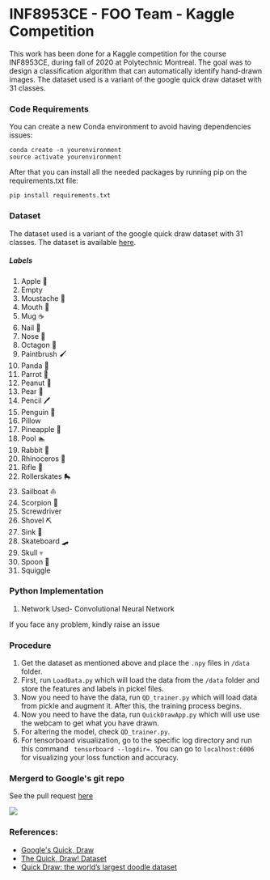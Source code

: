 # INF8953CE - FOO Team - Kaggle Competition

This work has been done for a Kaggle competition for the course INF8953CE, during fall of 2020 at
Polytechnic Montreal. The goal was to design a classification algorithm that can
automatically identify hand-drawn images. The dataset used is a variant of the google quick draw dataset with 31 classes.

### Code Requirements
You can create a new Conda environment to avoid having dependencies issues:
```
conda create -n yourenvironment
source activate yourenvironment
```
After that you can install all the needed packages by running pip on the requirements.txt file:

```pip install requirements.txt```

### Dataset
The dataset used is a variant of the google quick draw dataset with 31 classes.
The dataset is available [here](https://www.kaggle.com/c/f2020-INF8953CE/data).

##### Labels
1) Apple :apple:
2) Empty 	
3) Moustache 👨
4) Mouth :lips:
5) Mug :coffee:
6) Nail 💅
7) Nose :nose:
8) Octagon :stop_sign:
9) Paintbrush :paintbrush:
10) Panda :panda_face:
11) Parrot :parrot:
12) Peanut :peanuts:
13) Pear :pear:
14) Pencil :pen:
15) Penguin :penguin:
17) Pillow 
18) Pineapple :pineapple:
19) Pool :swimmer:
20) Rabbit :rabbit:
21) Rhinoceros :rhinoceros:
22) Rifle :gun:
23) Rollerskates :roller_skate:
24) Sailboat :sailboat:
25) Scorpion :scorpion:
26) Screwdriver 
27) Shovel :pick:
28) Sink :bath:
29) Skateboard :skateboard:
30) Skull :skull:
31) Spoon :spoon:
29) Squiggle 

### Python  Implementation

1) Network Used- Convolutional Neural Network

If you face any problem, kindly raise an issue

### Procedure

1) Get the dataset as mentioned above and place the `.npy` files in `/data` folder.
2) First, run `LoadData.py` which will load the data from the `/data` folder and store the features and labels in  pickel files.
3) Now you need to have the data, run `QD_trainer.py` which will load data from pickle and augment it. After this, the training process begins.
2) Now you need to have the data, run `QuickDrawApp.py` which will use use the webcam to get what you have drawn.
3) For altering the model, check `QD_trainer.py`.
4) For tensorboard visualization, go to the specific log directory and run this command ` tensorboard --logdir=.` You can go to `localhost:6006` for visualizing your loss function and accuracy.

### Mergerd to Google's git repo
See the pull request [here](https://github.com/googlecreativelab/quickdraw-dataset/pull/25)

<img src="https://github.com/akshaybahadur21/QuickDraw/blob/master/qd.gif">

### References:
 
 - [Google's Quick, Draw](https://quickdraw.withgoogle.com/) 
 - [The Quick, Draw! Dataset](https://github.com/googlecreativelab/quickdraw-dataset)
 - [Quick Draw: the world’s largest doodle dataset](https://towardsdatascience.com/quick-draw-the-worlds-largest-doodle-dataset-823c22ffce6b)




